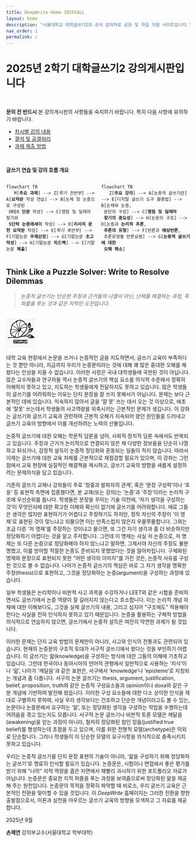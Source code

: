 ```yaml
---
title: DeepWrite Home 2025FALL
layout: home
description: "서울대학교 대학글쓰기2의 공식 강의자료 공유 및 학습 지원 사이트입니다."
nav_order: 1
permalink: /
---
```


# 2025년 2학기 대학글쓰기2 강의게시판입니다 

<br>

**문의 전 반드시** 본 강의게시판의 사항들을 숙지하기 바랍니다. 
특히 다음 사항에 유의하기 바랍니다.

- [차시별 강의 내용]({{site.baseurl}}/syllabus/detail/)
- [결석 및 공결처리]({{site.baseurl}}/attendance/)
- [과제 제출 방법]({{site.baseurl}}/assignments/)

<br>

**글쓰기 연습 및 강의 흐름 개요**

<div style="display: flex; gap: 1rem;">

  <div style="flex: 1;">
    <pre><code class="language-mermaid">flowchart TB
   M[<b>주요 과제</b>] --> Z[<i>학기 전반부</i>] --> A[<b>요약문</b> 작성 연습] --> B[논제 및 논증으로 구성된 <br> OREO <b>단문</b> 작성] --> C[쟁점 및 딜레마 찾기와 <br> <b>5단락 논증에세이</b> 작성] --> D[<b>리서치 문헌 요약문</b> 작성] --> E[<i>학기 후반부</i>] --> F[기말논문 <b>주제선정</b>] --> G[기말논문 <b>초고 작성</b>] --> H[기말논문 <b>피드백</b>] --> I[기말논문 <b>제출</b>]</code></pre>
  </div>

  <div style="flex: 1;">
    <pre><code class="language-mermaid">flowchart TB
   Z[<b>주요 강의</b>] --> A[논증적 글쓰기란] --> E[디지털 글쓰기 도구 활용법] --> B[논제와 논증, <br> 문단의 구성] --> C[<b>쟁점 및 딜레마 <br> 찾기의 중요성</b>] --> H[논문의 구조] --> D[논증과 <b>논리적 추론</b>, <br> <b>추론의 유형</b>] --> F[반론과 <b>예상반론</b>, <br> 추론유형별 반론요령] --> G[<b>논증적 글쓰기에 대한 <br> 오해 해소</b>]</code></pre>
  </div>

</div>

## Think Like a Puzzle Solver: Write to Resolve Dilemmas

> *논증적 글쓰기는 단순한 주장과 근거들의 나열이 아닌, 난제를 해결하는 과정, 즉 퍼즐을 푸는 것과 같은 지적인 도전입니다.*

<br>

<img src="/assets/images/logo.png" alt="Site Logo" width="80" height="auto">

대학 교육 현장에서 논문을 쓰거나 논증적인 글을 지도하면서, 글쓰기 교육이 부족하다는 것 뿐만 아니라, 지금까지 우리가 논증문이라는 것에 대해 꽤 많은 중대한 오해를 해 왔다는 인상을 지울 수 없습니다. 이러한 사정은 국내 대학생들에 국한된 것이 아닙니다. 많은 교수자들과 연구자들 역시 논증적 글쓰기의 핵심 요소를 의식적 수준에서 정확히 이해하지 못하고 있고, 지도하는 학생들에게 전달하지도 못하고 있습니다. 많은 학생들이 글쓰기를 어려워하는 이유는 단지 문장을 잘 쓰지 못해서가 아닙니다. 문제는 보다 근본적인 데에 있습니다. 익숙하지 많아서 글을 ‘잘 못’ 쓰는 데서 오는 것 이상으로, 애초에 ‘잘못’ 쓰는데서 학생들의 사고역량을 위축시키는 근본적인 문제가 생깁니다. 이 강좌는 글쓰기와 글쓰기 교육과 관련하여 근본적 오해가 지속되어 왔던 원인들을 드러내고 글쓰기 교육의 방향에서 이를 개선하려는 노력의 산물입니다. 

논증적 글쓰기에 대한 오해는 학문적 담론을 넘어, 사회적·정치적 담론 속에서도 반복되고 있습니다. 주장과 근거가 논리적으로 연결되지 않은 채 다양한 정보들을 단순히 나열하고 뒤섞거나, 감정적 설득이 논증적 정당화와 혼동되는 일들이 적지 않습니다. 따라서 이제는 글쓰기에 대한 교육 자체를 근본적으로 재점검할 필요가 있으며, 이 강좌는 그런 점에서 교육 현장에 실질적인 해결책을 제시하고, 글쓰기 교육의 방향을 새롭게 설정하려는 문제의식을 담고 있습니다.

기존의 글쓰기 교재나 강좌들이 주로 ‘청중과 발화자의 관계’, 혹은 ‘문장 구성력’이나 ‘호응’ 등 표현적 측면에 집중했다면, 본 교재(또는 강의)는 ‘논증’과 ‘주장’이라는 논리적 구조에 우선순위를 둡니다. 학생들은 문장을 꾸미는 기술 이전에, ‘자기 생각을 구성하는 것’이 무엇인지에 대한 확고한 이해와 확신이 없기에 글쓰기를 어려워합니다. 때로 그들은 생각은 많지만 표현하기가 어렵다고 주장하기도 하지만, 정작 자신의 주장이 '이 명제'로 표현된 것이 맞느냐고 되물으면 이는 만족스럽지 않은지 우물쭈물합니다. 그와는 조금 다른 '저 명제'를 주장하는 것이냐고 물으면, 또 그건 자기 생각과 좀 더 비슷하지만 정당화하기 어렵다는 것을 알고 주저합니다. 그런데 이 명제는 사실 저 논증으로, 저 명제는 또 다른 논증으로 정당화해야 하지 않느냐고 말하면, 그제서야 자신의 주장도 불분명했고, 이를 방어할 적절한 논증도 준비되지 못했었다는 것을 알아차립니다. 구체화된 명제와 문장으로 표현되지 못한 "어떤 생각의 이미지"를 가진 것은, 논증적 사유를 구성한 것으로 볼 수 없습니다. 나아가 논증적 글쓰기의 핵심은 바로 그 자기 생각을 명확한 주장(thesis)으로 표현하고, 그것을 정당화하는 논증(argument)을 구성하는 과정에 있습니다.

일부 학생들은 논리학이나 비판적 사고 과목을 수강하거나 LEET와 같은 시험을 준비하면서도 글쓰기에서 논증 역량이 잘 길러지지 않는다고 호소합니다. 이는 논리적 개념 자체에 대한 이해보다도, 그것을 실제 글쓰기의 내용, 그리고 심지어 "구조에도" 적용해야 한다는 사실을 전혀 인식하지 못하고 있기 때문입니다. 논증을 활용하는 구체적 방법을 의식적으로 연습하지 않으면, 글쓰기에서 논증적 설득은 여전히 막연한 과제가 될 것입니다.

이러한 문제는 단지 교육 방법의 문제만이 아니라, 사고와 인식의 전통과도 관련되어 있습니다. 현재의 논증문의 구조적 토대가 서구적 글쓰기에서 왔다는 것을 부인하기 어렵습니다. 이 글쓰기는 앎(knowledge)을 구성하는 방식에 대한 그들의 이해에 기초하고 있습니다. 그런데 한국이나 동아시아의 언어적 관행에서 일반적으로 사용하는 ‘지식’이나 ‘앎’, 나아가 '깨달음'과 같은 표현은, 서구에서 ‘knowledge’나 ‘episteme’로 지칭되는 개념과 좀 다릅니다. 서구의 논문 글쓰기는 thesis, argument, justification, belief, proposition, truth와 같은 논증적 구성요소들과 opinion이나 doxa와 같은 구분 개념에 기반하여 발전해 왔습니다. 이러한 구성 요소들에 대한 다소 상이한 인식을 제대로 구별하지 못하여, 사실 우리 생각보다는 건조하고 단순한 개념이라고도 볼 수 있는, 논문이나 논증문에서 요구하는 ‘앎’, 또는 정당화된 생각을 구성하는 작업을 수행하는데 어려움을 겪고 있는지도 모릅니다. 서구적 논문 글쓰기나 비판적 토론 모델은 깨달음(awakening)을 얻는 과정이 아니라, 철저히 정당화된 참인 믿음(justified true belief)를 형성하는데 초점을 두고 있으며, 이를 위한 전형적 모델(archetype)은 의외로 단순합니다. 그러나 학생들이 이 단순한 모델의 요구사항을 의식적으로 충족시키지 못하고 있습니다. 

우리는 논증적 글쓰기를 단지 문장 표현의 기술이 아니라, ‘앎을 구성하기 위해 정당화하는 글쓰기’로 명료히 인식할 필요가 있습니다. 논증문은, 시험이나 면접에서 좋은 평가를 받기 위해 "나의" 지적 역량을 좁은 지면에서 재빨리 과시하기 위한 포트폴리오 자료가 아닙니다. 논증문은 중요한 지적 퍼즐을 푸는 과정을 보여줌으로써 정당화된 앎을 제공해 주는 원천입니다. 논증문의 목적을 정확히 파악할 때 비로소, 우리 글쓰기 교육은 근본적인 전환을 맞이할 수 있을 것입니다. 이 *DeepWrite* 홈페이지는 그러한 전환을 향한 출발점으로서, 이론과 실천을 아우르는 글쓰기 교육의 방향을 모색하고 그 자료를 제공합니다.


2025년 9월  

**손제연** 강의부교수(서울대학교 학부대학)

